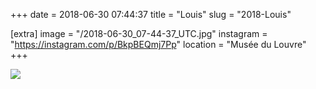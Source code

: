 +++
date = 2018-06-30 07:44:37
title = "Louis"
slug = "2018-Louis"

[extra]
image = "/2018-06-30_07-44-37_UTC.jpg"
instagram = "https://instagram.com/p/BkpBEQmj7Pp"
location = "Musée du Louvre"
+++

<img src="/2018-06-30_07-44-37_UTC.jpg" />
